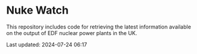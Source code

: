 # Nuke Watch

This repository includes code for retrieving the latest information available on the output of EDF nuclear power plants in the UK.

Last updated: 2024-07-24 06:17